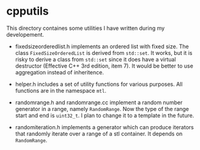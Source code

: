cpputils
========

This directory containes some utilities I have written during my developement.

* fixedsizeorderedlist.h implements an ordered list with fixed size. 
The class `FixedSizeOrderedList` is derived from `std::set`. It works, 
but it is risky to derive a class from `std::set` since it does have a virtual
destructor (Effective C++ 3rd edition, item 7). It would be better to use
aggregation instead of inheritence.

* helper.h includes a set of utility functions for various purposes. All functions 
are in the namespace `mtl`.

* randomrange.h and randomrange.cc implement a random number generator in a range,
namely `RandomRange`.  Now the type of the range start and end is `uint32_t`. 
I plan to change it to a template in the future.

* randomiteration.h implements a generator which can produce iterators that randomly
iterate over a range of a stl container. It depends on `RandomRange`.
